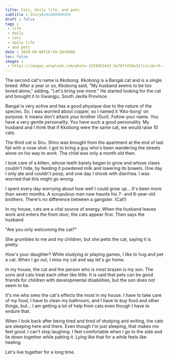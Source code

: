 ```yaml
---
title: Cats, daily life, and pets
subtitle : Story#202009090359
draft : false
tags :
 - life
 - daily
 - Cats
 - daily life
 - and pets
date : 2020-09-08T18:59:20+0900
toc: false
images : 
 - https://images.unsplash.com/photo-1559453443-5e70ffd10a31?ixlib=rb-1.2.1&q=80&fm=jpg&crop=entropy&cs=tinysrgb&w=1080&fit=max&ixid=eyJhcHBfaWQiOjE1NTU0OX0
---
```


The second cat's name is Kkobong. Kkobong is a Bangal cat and is a single breed. After a year or so, Kkobong said, "My husband seems to be too bored alone," adding, "Let's bring one more." He started looking for the cat and brought it to Gwangju, South Jeolla Province.  

Bangal is very active and has a good physique due to the nature of the species. So, I was worried about copper, so I named it 'Kko-bong' on purpose. It means don't attack your brother (Guri). Follow your name. You have a very gentle personality. You have such a good personality. My husband and I think that if Kkobong were the same cat, we would raise 10 cats.  

The third cat is Siru. Shiru was brought from the apartment at the end of last fall with a nose shot. I got to bring a guy who's been wandering the streets alone on his way to work. The child was only a month old then.  

I took care of a kitten, whose teeth barely began to grow and whose claws couldn't hide, by feeding it powdered milk and lowering its bowels. One day I only ate and couldn't poop, and one day I shook with diarrhea. I was worried that this might go wrong.  

I spent every day worrying about how well I could grow up... It's been more than seven months. A scrupulous man now haunts his 7- and 8-year-old brothers. There's no difference between a gangster. (Cat!)  

In my house, cats are a vital source of energy. When the husband leaves work and enters the front door, the cats appear first. Then says the husband.  

"Are you only welcoming the cat?"  

She grumbles to me and my children, but she petts the cat, saying it is pretty.  

How's your daughter? While studying or playing games, I like to hug and pet a cat. When I go out, I miss my cat and say let's go home.  

In my house, the cat and the person who is most brazen is my son. The sons and cats treat each other like little. It is said that pets can be good friends for children with developmental disabilities, but the son does not seem to be.  

It's me who sees the cat's effects the most in my house. I have to take care of my food, I have to clean my bathroom, and I have to buy food and other things, but... I am getting a lot of help from cats even though I have to endure that.  

When I look back after being tired and tired of studying and writing, the cats are sleeping here and there. Even though I'm just sleeping, that makes me feel good. I can't stop laughing. I feel comfortable when I go to the side and lie down together while patting it. Lying like that for a while feels like healing.  

Let's live together for a long time.  

